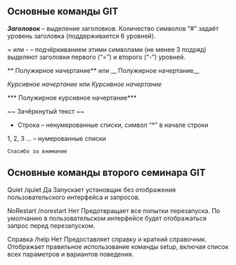 ## Основные команды GIT

 ***Заголовок*** – выделение заголовков. Количество символов “#” задаёт уровень заголовка  (поддерживается 6 уровней).

= или - – подчёркиванием этими символами (не менее 3 подряд) выделяют заголовки  первого (“=”) и второго (“-”) уровней.

** Полужирное начертание** или __ Полужирное начертание__

*Курсивное начертание* или _Курсивное начертание_

*** Полужирное курсивное начертание***

~~ Зачёркнутый текст ~~

 *  Строка – ненумерованные списки, символ “*” в начале строки

1, 2, 3 … – нумерованные списки

    Спасибо за внимание 


## Основные команды второго семинара GIT

Quiet	/quiet	Да	Запускает установщик без отображения пользовательского интерфейса и запросов.


NoRestart	/norestart	Нет	Предотвращает все попытки перезапуска. По умолчанию в пользовательском интерфейсе будет отображаться запрос перед перезапуском.


Справка	/help	Нет	Предоставляет справку и краткий справочник. Отображает правильное использование команды setup, включая список всех параметров и вариантов поведения.
